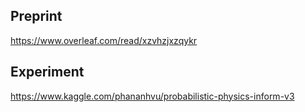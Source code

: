 ## Preprint
https://www.overleaf.com/read/xzvhzjxzqykr

## Experiment
https://www.kaggle.com/phananhvu/probabilistic-physics-inform-v3


